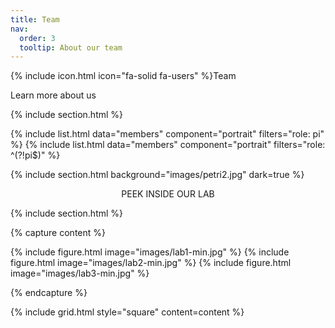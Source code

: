 ```yaml
---
title: Team
nav:
  order: 3
  tooltip: About our team
---
```


{% include icon.html icon="fa-solid fa-users" %}Team

Learn more about us

{% include section.html %}

{% include list.html data="members" component="portrait" filters="role: pi" %}
{% include list.html data="members" component="portrait" filters="role: ^(?!pi$)" %}

{% include section.html background="images/petri2.jpg" dark=true %}

<p style="text-align: center;">PEEK INSIDE OUR LAB</p>

{% include section.html %}

{% capture content %}

{% include figure.html image="images/lab1-min.jpg" %}
{% include figure.html image="images/lab2-min.jpg" %}
{% include figure.html image="images/lab3-min.jpg" %}

{% endcapture %}

{% include grid.html style="square" content=content %}
